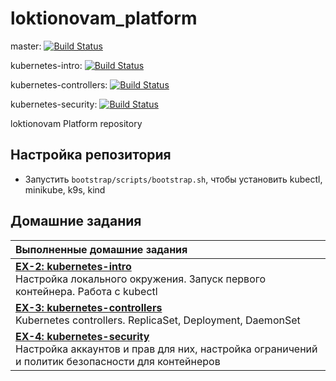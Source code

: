 # loktionovam_platform

master: [![Build Status](https://travis-ci.com/otus-kuber-2019-12/loktionovam_platform.svg?branch=master)](https://travis-ci.com/otus-kuber-2019-12/loktionovam_platform)

kubernetes-intro: [![Build Status](https://travis-ci.com/otus-kuber-2019-12/loktionovam_platform.svg?branch=kubernetes-intro)](https://travis-ci.com/otus-kuber-2019-12/loktionovam_platform)

kubernetes-controllers: [![Build Status](https://travis-ci.com/otus-kuber-2019-12/loktionovam_platform.svg?branch=kubernetes-controllers)](https://travis-ci.com/otus-kuber-2019-12/loktionovam_platform)

kubernetes-security: [![Build Status](https://travis-ci.com/otus-kuber-2019-12/loktionovam_platform.svg?branch=kubernetes-security)](https://travis-ci.com/otus-kuber-2019-12/loktionovam_platform)

loktionovam Platform repository

## Настройка репозитория

* Запустить `bootstrap/scripts/bootstrap.sh`, чтобы установить kubectl, minikube, k9s, kind

## Домашние задания

| Выполненные домашние задания                                                                                                                                          |
| :-------------------------------------------------------------------------------------------------------------------------------------------------------------------- |
| [**EX-2: kubernetes-intro**](doc/ex-2-kubernetes-intro.md)<br/>Настройка локального окружения. Запуск первого контейнера. Работа с kubectl                            |
| [**EX-3: kubernetes-controllers**](doc/ex-3-kubernetes-controllers.md)<br/>Kubernetes controllers. ReplicaSet, Deployment, DaemonSet                                  |
| [**EX-4: kubernetes-security**](doc/ex-4-kubernetes-security.md)<br/>Настройка аккаунтов и прав для них, настройка ограничений и политик безопасности для контейнеров |
